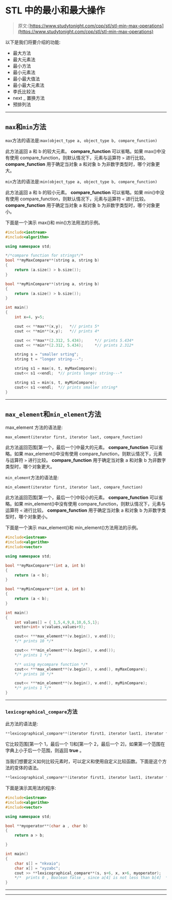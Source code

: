 # STL 中的最小和最大操作

> 原文:[https://www.studytonight.com/cpp/stl/stl-min-max-operations](https://www.studytonight.com/cpp/stl/stl-min-max-operations)

以下是我们将要介绍的功能:

*   最大方法
*   最大元素法
*   最小方法
*   最小元素法
*   最小最大值法
*   最小最大元素法
*   李氏比较法
*   next _ 置换方法
*   预排列法

* * *

## `max`和`min`方法

`max`方法的语法是:`max(object_type a, object_type b, compare_function)`

此方法返回 a 和 b 的较大元素。 **compare_function** 可以省略。如果 max()中没有使用 compare_function，则默认情况下，元素与运算符 `>` 进行比较。 **compare_function** 用于确定当对象 a 和对象 b 为非数字类型时，哪个对象更大。

`min`方法的语法是:`min(object_type a, object_type b, compare_function)`

此方法返回 a 和 b 的较小元素。 **compare_function** 可以省略。如果 min()中没有使用 compare_function，则默认情况下，元素与运算符 `<` 进行比较。 **compare_function** 用于确定当对象 a 和对象 b 为非数字类型时，哪个对象更小。

下面是一个演示 max()和 min()方法用法的示例。

```cpp
#include<iostream>
#include<algorithm>

using namespace std;

*/*compare function for strings*/*
bool **myMaxCompare**(string a, string b)
{
    return (a.size() > b.size());
}

bool **myMinCompare**(string a, string b)
{
    return (a.size() > b.size());
}

int main()
{
    int x=4, y=5;

    cout << **max**(x,y);   *// prints 5*
    cout << **min**(x,y);   *// prints 4*

    cout << **max**(2.312, 5.434);     *// prints 5.434*
    cout << **min**(2.312, 5.434);     *// prints 2.312*

    string s = "smaller srting";
    string t = "longer string---";

    string s1 = max(s, t, myMaxCompare);
    cout<< s1 <<endl;  *// prints longer string---*

    string s1 = min(s, t, myMinCompare);
    cout<< s1 <<endl;  *// prints smaller string*
} 
```

* * *

## `max_element`和`min_element`方法

max_element 方法的语法是:

`max_element(iterator first, iterator last, compare_function)`

此方法返回范围[第一个，最后一个]中最大的元素。 **compare_function** 可以省略。如果 max_element()中没有使用 compare_function，则默认情况下，元素与运算符 `>` 进行比较。 **compare_function** 用于确定当对象 a 和对象 b 为非数字类型时，哪个对象更大。

`min_element`方法的语法是:

`min_element(iterator first, iterator last, compare_function)`

此方法返回范围[第一个，最后一个]中较小的元素。 **compare_function** 可以省略。如果 min_element()中没有使用 compare_function，则默认情况下，元素与运算符 `<` 进行比较。 **compare_function** 用于确定当对象 a 和对象 b 为非数字类型时，哪个对象更小。

下面是一个演示 max_element()和 min_element()方法用法的示例。

```cpp
#include<iostream>
#include<algorithm>
#include<vector>

using namespace std;

bool **myMaxCompare**(int a, int b)
{
    return (a < b);
}

bool **myMinCompare**(int a, int b)
{
    return (a < b);
}

int main()
{
    int values[] = { 1,5,4,9,8,10,6,5,1};
    vector<int> v(values,values+9);

    cout<< ***max_element**(v.begin(), v.end());
    */* prints 10 */*

    cout<< ***min_element**(v.begin(), v.end());
    */* prints 1 */*

    */* using mycompare function */*
    cout<< ***max_element**(v.begin(), v.end(), myMaxCompare);
    */* prints 10 */*

    cout<< ***min_element**(v.begin(), v.end(), myMinCompare);
    */* prints 1 */*
} 
```

* * *

### `lexicographical_compare`方法

此方法的语法是:

```cpp
**lexicographical_compare**(iterator first1, iterator last1, iterator first2, iterator last2)
```

它比较范围[第一个 1，最后一个 1]和[第一个 2，最后一个 2]，如果第一个范围在字典上小于后一个范围，则返回 **true** 。

当我们想要定义如何比较元素时，可以定义和使用自定义比较函数。下面是这个方法的变体的语法。

```cpp
**lexicographical_compare**(iterator first1, iterator last1, iterator first2, iterator last2, bool compare_function)
```

下面是演示其用法的程序:

```cpp
#include<iostream>
#include<algorithm>
#include<vector>

using namespace std;

bool **myoperator**(char a , char b)
{
    return a > b;

}

int main()
{
    char s[] = "nkvaio";
    char x[] = "xyzabc";
    cout >> **lexicographical_compare**(s, s+6, x, x+6, myoperator);
    */*  prints 0 , Boolean false , since a[4] is not less than b[4]  */*
} 
```

* * *

* * *